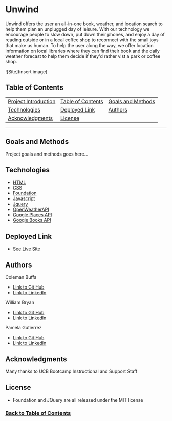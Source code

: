 # Unwind
Unwind offers the user an all-in-one book, weather, and location search to help them plan an unplugged day of leisure. With our technology we encourage people to slow down, put down their phones, and enjoy a day of reading outside or in a local coffee shop to reconnect with the small joys that make us human. To help the user along the way, we offer location information on local libraries where they can find their book and the daily weather forecast to help them decide if they'd rather vist a park or coffee shop.

![Site](insert image)
## Table of Contents
|                                     |                                         |                                         |
| :---------------------------------- | :-------------------------------------- | :-------------------------------------- |
| [Project Introduction](#Unwind)     | [Table of Contents](#table-of-contents) | [Goals and Methods](#goals-and-methods) |
| [Technologies](#technologies)       | [Deployed Link](#deployed-link)         | [Authors](#authors)                     |
| [Acknowledgments](#acknowledgments) | [License](#license)                     |
---
## Goals and Methods
Project goals and methods goes here...
## Technologies 
* [HTML](https://developer.mozilla.org/en-US/docs/Web/HTML)
* [CSS](https://developer.mozilla.org/en-US/docs/Web/CSS)
* [Foundation](https://get.foundation/frameworks-docs.html)
* [Javascript](https://developer.mozilla.org/en-US/docs/Web/JavaScript)
* [Jquery](https://jquery.com/)
* [OpenWeatherAPI](https://openweathermap.org/api)
* [Google Places API](https://developers.google.com/places/web-service/overview)
* [Google Books API](https://developers.google.com/books)
## Deployed Link
* [See Live Site](https://coleman-buffa.github.io/weather-dashboard/)
## Authors
Coleman Buffa
- [Link to Git Hub](https://github.com/coleman-buffa/)
- [Link to LinkedIn](https://www.linkedin.com/in/coleman-buffa-0a12a5201/)

William Bryan
- [Link to Git Hub](https://github.com/WeiLiBryan)
- [Link to LinkedIn](https://www.linkedin.com/in/coleman-buffa-0a12a5201/)

Pamela Gutierrez
- [Link to Git Hub](https://github.com/pamela-gutierrez)
- [Link to LinkedIn](https://www.linkedin.com/in/pamela-gutierrez/)

## Acknowledgments
Many thanks to UCB Bootcamp Instructional and Support Staff
## License
* Foundation and JQuery are all released under the MIT license 
### [Back to Table of Contents](#table-of-contents) 